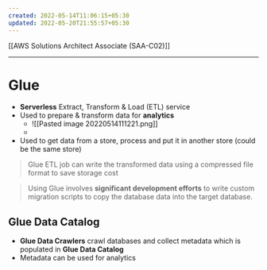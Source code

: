 ```yaml
---
created: 2022-05-14T11:06:15+05:30
updated: 2022-05-20T21:55:57+05:30
---
```

[[AWS Solutions Architect Associate (SAA-C02)]]

---
# Glue
- **Serverless** Extract, Transform & Load (ETL) service
- Used to prepare & transform data for **analytics**
	- ![[Pasted image 20220514111221.png]]
	- 
- Used to get data from a store, process and put it in another store (could be the same store)

> Glue ETL job can write the transformed data using a compressed file format to save storage cost

> Using Glue involves **significant development efforts** to write custom migration scripts to copy the database data into the target database.

## Glue Data Catalog
- **Glue Data Crawlers** crawl databases and collect metadata which is populated in **Glue Data Catalog**
- Metadata can be used for analytics